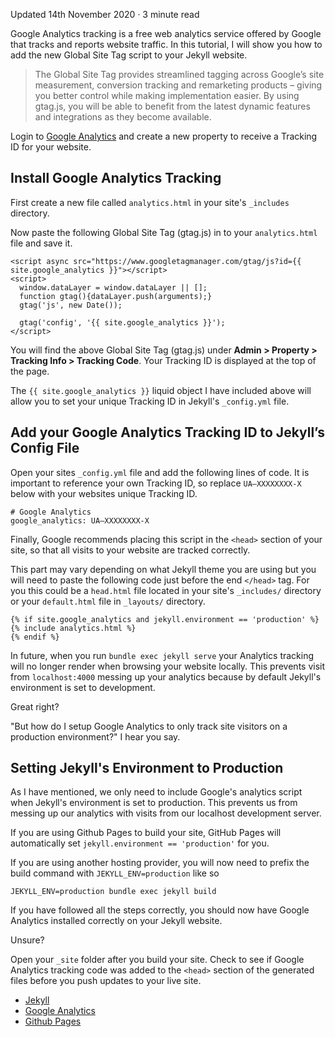 Updated 14th November 2020 · 3 minute read

Google Analytics tracking is a free web analytics service offered by Google that tracks and reports website traffic. In this tutorial, I will show you how to add the new Global Site Tag script to your Jekyll website.

> The Global Site Tag provides streamlined tagging across Google’s site measurement, conversion tracking and remarketing products – giving you better control while making implementation easier. By using gtag.js, you will be able to benefit from the latest dynamic features and integrations as they become available.

Login to [Google Analytics](https://analytics.google.com/) and create a new property to receive a Tracking ID for your website.

## Install Google Analytics Tracking

First create a new file called `analytics.html` in your site's `_includes` directory.

Now paste the following Global Site Tag (gtag.js) in to your `analytics.html` file and save it.

```
<script async src="https://www.googletagmanager.com/gtag/js?id={{ site.google_analytics }}"></script>
<script>
  window.dataLayer = window.dataLayer || [];
  function gtag(){dataLayer.push(arguments);}
  gtag('js', new Date());

  gtag('config', '{{ site.google_analytics }}');
</script>
```

You will find the above Global Site Tag (gtag.js) under **Admin > Property > Tracking Info > Tracking Code**. Your Tracking ID is displayed at the top of the page.

The `{{ site.google_analytics }}` liquid object I have included above will allow you to set your unique Tracking ID in Jekyll's `_config.yml` file.

## Add your Google Analytics Tracking ID to Jekyll’s Config File

Open your sites `_config.yml` file and add the following lines of code. It is important to reference your own Tracking ID, so replace `UA—XXXXXXXX-X` below with your websites unique Tracking ID.

```
# Google Analytics
google_analytics: UA—XXXXXXXX-X
```

Finally, Google recommends placing this script in the `<head>` section of your site, so that all visits to your website are tracked correctly.

This part may vary depending on what Jekyll theme you are using but you will need to paste the following code just before the end `</head>` tag. For you this could be a `head.html` file located in your site's `_includes/` directory or your `default.html` file in `_layouts/` directory.

```
{% if site.google_analytics and jekyll.environment == 'production' %}
{% include analytics.html %}
{% endif %}
```

In future, when you run `bundle exec jekyll serve` your Analytics tracking will no longer render when browsing your website locally. This prevents visit from `localhost:4000` messing up your analytics because by default Jekyll's environment is set to development.

Great right?

"But how do I setup Google Analytics to only track site visitors on a production environment?" I hear you say.

## Setting Jekyll's Environment to Production

As I have mentioned, we only need to include Google's analytics script when Jekyll's environment is set to production. This prevents us from messing up our analytics with visits from our localhost development server.

If you are using Github Pages to build your site, GitHub Pages will automatically set `jekyll.environment == 'production'` for you.

If you are using another hosting provider, you will now need to prefix the build command with `JEKYLL_ENV=production` like so

```
JEKYLL_ENV=production bundle exec jekyll build
```

If you have followed all the steps correctly, you should now have Google Analytics installed correctly on your Jekyll website.

Unsure?

Open your `_site` folder after you build your site. Check to see if Google Analytics tracking code was added to the `<head>` section of the generated files before you push updates to your live site.

-   [Jekyll](https://desiredpersona.com/tags/jekyll/)
-   [Google Analytics](https://desiredpersona.com/tags/google-analytics/)
-   [Github Pages](https://desiredpersona.com/tags/github-pages/)